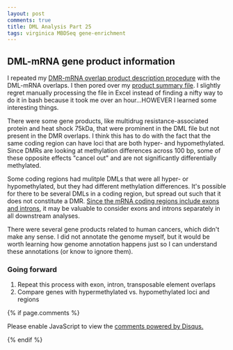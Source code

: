 ```yaml
---
layout: post
comments: true
title: DML Analysis Part 25
tags: virginica MBDSeq gene-enrichment
---
```


## DML-mRNA gene product information

I repeated my [DMR-mRNA overlap product description procedure](https://yaaminiv.github.io/DML-Analysis-Part23/) with the DML-mRNA overlaps. I then pored over my [product summary file](https://github.com/fish546-2018/yaamini-virginica/blob/master/analyses/2018-11-01-DML-and-DMR-Analysis/2019-02-28-DML-mRNA-Product-Summary.txt). I slightly regret manually processing the file in Excel instead of finding a nifty way to do it in bash because it took me over an hour...HOWEVER I learned some interesting things.

There were some gene products, like multidrug resistance-associated protein and heat shock 75kDa, that were prominent in the DML file but not present in the DMR overlaps. I think this has to do with the fact that the same coding region can have loci that are both hyper- and hypomethylated. Since DMRs are looking at methylation differences across 100 bp, some of these opposite effects "cancel out" and are not significantly differentially methylated. 

Some coding regions had mulitple DMLs that were all hyper- or hypomethylated, but they had different methylation differences. It's possible for there to be several DMLs in a coding region, but spread out such that it does not constitute a DMR. [Since the mRNA coding regions include exons and introns](https://yaaminiv.github.io/DML-Analysis-Part24/), it may be valuable to consider exons and introns separately in all downstream analyses.

There were several gene products related to human cancers, which didn't make any sense. I did not annotate the genome myself, but it would be worth learning how genome annotation happens just so I can understand these annotations (or know to ignore them).

### Going forward

1. Repeat this process with exon, intron, transposable element overlaps
2. Compare genes with hypermethylated vs. hypomethylated loci and regions

{% if page.comments %}

<div id="disqus_thread"></div>
<script>

/**
*  RECOMMENDED CONFIGURATION VARIABLES: EDIT AND UNCOMMENT THE SECTION BELOW TO INSERT DYNAMIC VALUES FROM YOUR PLATFORM OR CMS.
*  LEARN WHY DEFINING THESE VARIABLES IS IMPORTANT: https://disqus.com/admin/universalcode/#configuration-variables*/
/*
var disqus_config = function () {
this.page.url = PAGE_URL;  // Replace PAGE_URL with your page's canonical URL variable
this.page.identifier = PAGE_IDENTIFIER; // Replace PAGE_IDENTIFIER with your page's unique identifier variable
};
*/
(function() { // DON'T EDIT BELOW THIS LINE
var d = document, s = d.createElement('script');
s.src = 'https://the-responsible-grad-student.disqus.com/embed.js';
s.setAttribute('data-timestamp', +new Date());
(d.head || d.body).appendChild(s);
})();
</script>
<noscript>Please enable JavaScript to view the <a href="https://disqus.com/?ref_noscript">comments powered by Disqus.</a></noscript>

{% endif %}

<script id="dsq-count-scr" src="//the-responsible-grad-student.disqus.com/count.js" async></script>
